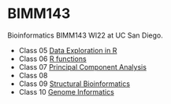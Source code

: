 # BIMM143
Bioinformatics BIMM143 WI22 at UC San Diego.

- Class 05 [Data Exploration in R](https://github.com/rachlkraft/bimm143/blob/main/labweek5/labweek5.pdf)
- Class 06 [R functions](https://github.com/rachlkraft/bimm143/blob/main/lab6/lab6Rmarkdown.pdf)
- Class 07 [Principal Component Analysis](https://github.com/rachlkraft/bimm143/blob/main/lab7/lab7project.pdf)
- Class 08
- Class 09 [Structural Bioinformatics](https://github.com/rachlkraft/bimm143/blob/main/lab9/class9r.pdf)
- Class 10 [Genome Informatics](https://github.com/rachlkraft/bimm143/blob/main/lab10/lab10r.pdf)
